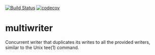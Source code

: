 [![Build Status](https://travis-ci.org/immortal/multiwriter.svg?branch=master)](https://travis-ci.org/immortal/multiwriter)
[![codecov](https://codecov.io/gh/immortal/multiwriter/branch/master/graph/badge.svg)](https://codecov.io/gh/immortal/multiwriter)


# multiwriter
Concurrent writer that duplicates its writes to all the provided writers,
similar to the Unix tee(1) command.
